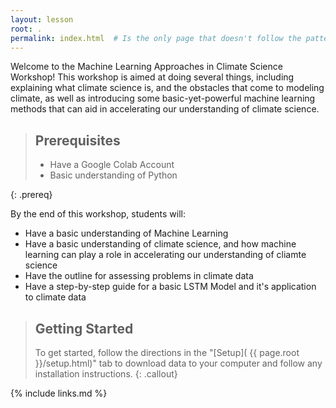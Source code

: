 ```yaml
---
layout: lesson
root: .
permalink: index.html  # Is the only page that doesn't follow the pattern /:path/index.html
---
```

Welcome to the Machine Learning Approaches in Climate Science Workshop! This workshop is aimed at doing several things, including explaining what climate science is, and the obstacles that come to modeling climate, as well as introducing some basic-yet-powerful machine learning methods that can aid in accelerating our understanding of climate science. 


> ## Prerequisites
>
> * Have a Google Colab Account 
> * Basic understanding of Python 
>
{: .prereq}

By the end of this workshop, students will:

* Have a basic understanding of Machine Learning
* Have a basic understanding of climate science, and how machine learning can play a role in accelerating our understanding of cliamte science
* Have the outline for assessing problems in climate data
* Have a step-by-step guide for a basic LSTM Model and it's application to climate data


> ## Getting Started
>
> To get started, follow the directions in the "[Setup](
> {{ page.root }}/setup.html)" tab to download data to your computer and follow
> any installation instructions.
{: .callout}


<!-- > ## For Instructors -->
<!-- > -->
<!-- > If you are teaching this lesson in a workshop, please see the -->
<!-- > [Instructor notes](guide/). -->
<!-- {: .callout} -->

{% include links.md %}
